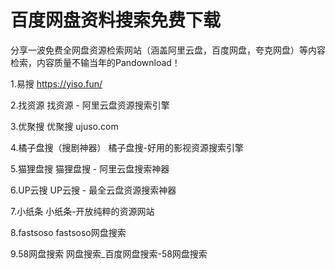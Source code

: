 # 百度网盘资料搜索免费下载









 分享一波免费全网盘资源检索网站（涵盖阿里云盘，百度网盘，夸克网盘）等内容检索，内容质量不输当年的Pandownload！
 
 
1.易搜
https://yiso.fun/

2.找资源
找资源 - 阿里云盘资源搜索引擎

3.优聚搜
优聚搜 ujuso.com

4.橘子盘搜（搜剧神器）
橘子盘搜-好用的影视资源搜索引擎

5.猫狸盘搜
猫狸盘搜 - 阿里云盘搜索神器

6.UP云搜
UP云搜 - 最全云盘资源搜索神器

7.小纸条
小纸条-开放纯粹的资源网站	

8.fastsoso
fastsoso网盘搜索

9.58网盘搜索
网盘搜索_百度网盘搜索-58网盘搜索 






